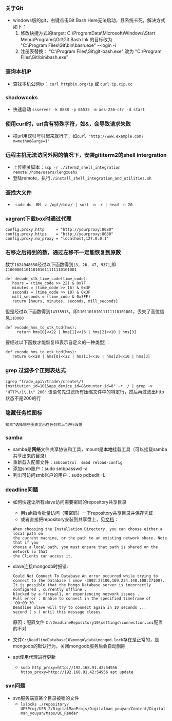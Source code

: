 ### 关于Git
* windows版的git，右键点击Git Bash Here无法启动，且系统卡死，解决方式如下：
  1. 修改快捷方式的target: C:\ProgramData\Microsoft\Windows\Start Menu\Programs\Git\Git Bash.lnk  的目标改为  
  "C:\Program Files\Git\bin\bash.exe" --login -i
  2. 注册表替换： "C:\Program Files\Git\git-bash.exe"  改为  "C:\Program Files\Git\bin\bash.exe"
  
 ### 查询本机IP 
 * 查找本机公网ip： `curl httpbin.org/ip` 或  `curl ip.cip.cc`
 
 ### shadowcoks 
 * 快速启动 `ssserver -k 8888 -p 65535 -m aes-256-ctr -d start`
 
 ### 使用curl时，url含有特殊字符，如&，会导致请求失败
 * 把url用双引号引起来就行了，如`curl "http://www.example.com?m=method&args=1"`
 
 ### 远程主机无法访问外网的情况下，安装gititerm2的shell intergration
 *  上传相关脚本：`scp -r ./iterm2_shell_integration  remote:/home/users/lengxuehx`
 *  登陆remote，执行`./install_shell_integration_and_utilities.sh`
 
 ### 查找大文件
 * ` sudo du -BM -a /opt/data/ | sort -n -r | head -n 20`
 
 
 ### vagrant下载box时通过代理
 ```
config.proxy.http     = "http://yourproxy:8080"
config.proxy.https    = "http://yourproxy:8080"
config.proxy.no_proxy = "localhost,127.0.0.1"
```
 
 ### 右移之后得到的数，通过左移不一定能恢复到原数
 数字`1624948650`经过以下函数得到`[3, 26, 47, 937]`,即`1100000110110101011111110101001`
 ```
def decode_xtk_time_code(time_code):
    hours = (time_code >> 22) & 0x7F
    minutes = (time_code >> 16) & 0x3F
    seconds = (time_code >> 10) & 0x3F
    mill_seconds = (time_code & 0x3FF)
    return [hours, minutes, seconds, mill_seconds]
```
但是经过以下函数得到`14335913`，即`110110101011111110101001`，丢失了高位信息`110000`
```
def encode_hms_to_xtk_tcd(hms):
     return hms[0]<<22 | hms[1]<<16 | hms[2]<<10 | hms[3]
```
 要经过以下函数才能恢复(6表示自定义的一种类型)：
 ```
def encode_hms_to_xtk_tcd(hms):
    return 6<<28 | hms[0]<<22 | hms[1]<<16 | hms[2]<<10 | hms[3]
```

### grep 过滤多个正则表达式
```zgrep "trade_api\/trade\/create\/?institution_id=101&app_device_id=8&counter_id=8" -r ./ | grep -v "HTTP\/1\.1\" 200"```
该语句先过滤所有压缩文件中的特定行，然后再过滤出http状态不是200的行


###  隐藏任务栏图标
```搜索"选择哪些图表显示在任务栏上"进行设置```

### samba
* samba是**网络**文件共享协议和工具，mount是**本地**挂载工具（可以挂载samba共享出来的目录）
* 重新载入配置文件：```smbcontrol  smbd reload-config```
* 添加smb账户：sudo smbpasswd -a <username>
* 列出可访问smb账户的用户：sudo pdbedit -L


### deadline问题
* 如何快速让所有slave访问需要密码的repository共享目录
  - 用salt指令批量访问（带密码）一下repository共享目录并保存凭证
  - 或者直接把repository安装到共享盘上，见[文档](https://docs.thinkboxsoftware.com/products/deadline/10.1/1_User%20Manual/manual/quick-install-db-repo.html)：
  ``` 
  When choosing the Installation Directory, you can choose either a local path on 
  the current machine, or the path to an existing network share. Note that if you 
  choose a local path, you must ensure that path is shared on the network so that 
  the Clients can access it.
  ```

* slave连接mongodb时报错:
     ```
     Could Not Connect To Database An error occurred while trying to connect to the Database ( xmov -3002:27100,169.254.148.108:27100). It is possible that the Mongo Database server is incorrectly configured , currently offline ,
     blocked by a firewal1, or experiencing network issues .
     Full error : Unable to connect in the specified timeframe of '00:00:30.
     Deadline Slave will try to connect again in 10 seconds ...
     second ( s ) until this message closes
     ```
     原因：配置文件 ```C:\DeadlineRepository10\settings\connection.ini```配置的不对
* 文件```C:\DeadlineDatabase10\mongo\data\mongod.lock```存在是正常的，是mongodb的默认行为，关闭mongodb服务后会自动删除


* apt使用代理进行更新
    - `sudo http_proxy=http://192.168.91.42:54956 https_proxy=http://192.168.91.42:54956 apt update`

### svn问题
* svn服务端查某个目录被锁的文件
    - `lslocks ./repository/  UE5Proj/UE5_2/DigitalManProjs/Digitalman_youyan/Content/Digitalman_youyan/Maps/QC_Render`